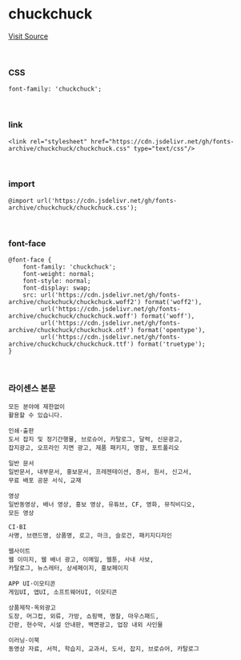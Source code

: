 # chuckchuck

[Visit Source](http://www.earlyfont.com/portfolio/EARLYFONT_CHUCKCHUCK)

&nbsp;

### CSS

```
font-family: 'chuckchuck';
```

&nbsp;

### link

```
<link rel="stylesheet" href="https://cdn.jsdelivr.net/gh/fonts-archive/chuckchuck/chuckchuck.css" type="text/css"/>
```

&nbsp;

### import

```
@import url('https://cdn.jsdelivr.net/gh/fonts-archive/chuckchuck/chuckchuck.css');
```

&nbsp;

### font-face

```
@font-face {
    font-family: 'chuckchuck';
    font-weight: normal;
    font-style: normal;
    font-display: swap;
    src: url('https://cdn.jsdelivr.net/gh/fonts-archive/chuckchuck/chuckchuck.woff2') format('woff2'),
         url('https://cdn.jsdelivr.net/gh/fonts-archive/chuckchuck/chuckchuck.woff') format('woff'),
         url('https://cdn.jsdelivr.net/gh/fonts-archive/chuckchuck/chuckchuck.otf') format('opentype'),
         url('https://cdn.jsdelivr.net/gh/fonts-archive/chuckchuck/chuckchuck.ttf') format('truetype');
}
```

&nbsp;

### 라이센스 본문

```
모든 분야에 제한없이
활용할 수 있습니다.

인쇄·출판
도서 잡지 및 정기간행물, 브로슈어, 카탈로그, 달력, 신문광고,
잡지광고, 오프라인 지면 광고, 제품 패키지, 명함, 포트폴리오

일반 문서
일반문서, 내부문서, 홍보문서, 프레젠테이션, 증서, 원서, 신고서,
무료 배포 공문 서식, 교재

영상
일반동영상, 배너 영상, 홍보 영상, 유튜브, CF, 영화, 뮤직비디오,
모든 영상

CI·BI
사명, 브랜드명, 상품명, 로고, 마크, 슬로건, 패키지디자인

웹사이트
웹 이미지, 웹 배너 광고, 이메일, 웹툰, 사내 사보,
카탈로그, 뉴스레터, 상세페이지, 홍보페이지

APP UI·이모티콘
게임UI, 앱UI, 소프트웨어UI, 이모티콘

상품제작·옥외광고
도장, 머그컵, 외류, 가방, 쇼핑백, 명찰, 마우스패드,
간판, 현수막, 시설 안내판, 벽면광고, 업장 내외 사인물

이러닝·이북
동영상 자료, 서적, 학습지, 교과서, 도서, 잡지, 브로슈어, 카탈로그
```
